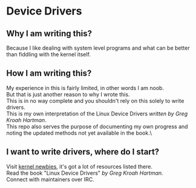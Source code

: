 # Device Drivers

## Why I am writing this?
Because I like dealing with system level programs and what can be better than fiddling with the kernel itself.

## How I am writing this?
My experience in this is fairly limited, in other words I am noob.\
But that is just another reason to why I wrote this.\
This is in no way complete and you shouldn't rely on this solely to write drivers.\
This is my own interpretation of the Linux Device Drivers _written by Greg Kroah Hartman_.\
This repo also serves the purpose of documenting my own progress and noting the updated methods not yet available in the book.\

## I want to write drivers, where do I start?
Visit [kernel newbies](https://kernelnewbies.org/), it's got a lot of resources listed there.\
Read the book "Linux Device Drivers" _by Greg Kroah Hartman_.\
Connect with maintainers over IRC.
